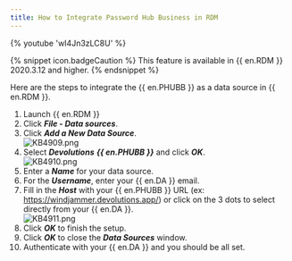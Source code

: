 ```yaml
---
title: How to Integrate Password Hub Business in RDM
---
```

{% youtube 'wI4Jn3zLC8U' %}

{% snippet icon.badgeCaution %}
This feature is available in {{ en.RDM }} 2020.3.12 and higher.
{% endsnippet %}

Here are the steps to integrate the {{ en.PHUBB }} as a data source in {{ en.RDM }}.

1. Launch {{ en.RDM }}
1. Click ***File - Data sources***.
1. Click ***Add a New Data Source***.  
![KB4909.png](/img/en/kb/KB4909.png)
1. Select ***Devolutions*** ***{{ en.PHUBB }}*** and click ***OK***.  
![KB4910.png](/img/en/kb/KB4910.png)
1. Enter a ***Name*** for your data source.
1. For the ***Username***, enter your {{ en.DA }} email.
1. Fill in the ***Host*** with your {{ en.PHUBB }} URL (ex: https://windjammer.devolutions.app/) or click on the 3 dots to select directly from your {{ en.DA }}.  
![KB4911.png](/img/en/kb/KB4911.png)
1. Click ***OK*** to finish the setup.
1. Click ***OK*** to close the ***Data Sources*** window.
1. Authenticate with your {{ en.DA }} and you should be all set.
